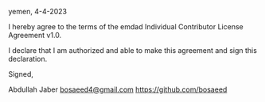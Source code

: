 yemen, 4-4-2023

I hereby agree to the terms of the emdad Individual Contributor License Agreement v1.0.

I declare that I am authorized and able to make this agreement and sign this declaration.

Signed,

Abdullah Jaber bosaeed4@gmail.com https://github.com/bosaeed
